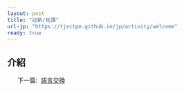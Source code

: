 ```yaml
---
layout: post
title: "迎新/社課"
url-jp: "https://tjsctpe.github.io/jp/activity/welcome"
ready: true
---
```


## 介紹

<ul>
<tr>下一篇:&nbsp;</tr>
<a href="/activity/exchange">
語言交換
</a>
</ul>